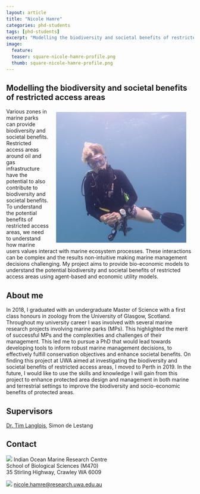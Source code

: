 ```yaml
---
layout: article
title: "Nicole Hamre"
categories: phd-students
tags: [phd-students]
excerpt: "Modelling the biodiversity and societal benefits of restricted access areas"
image:
  feature: 
  teaser: square-nicole-hamre-profile.png
  thumb: square-nicole-hamre-profile.png
---
```

## Modelling the biodiversity and societal benefits of restricted access areas
<img src='/images/square-nicole-hamre-profile.png' align='right' width="350" hspace="20" vspace="10">
Various zones in marine parks can provide biodiversity and societal benefits. Restricted access areas around oil and gas infrastructure have the potential to also contribute to biodiversity and societal benefits. To understand the potential benefits of restricted access areas, we need to understand how marine users values interact with marine ecosystem processes. These interactions can be complex and the results non-intuitive making marine management decisions challenging. My project aims to provide bio-economic models to understand the potential biodiversity and societal benefits of restricted access areas using agent-based and economic utility models.

## About me
In 2018, I graduated with an undergraduate Master of Science with a first class honours in zoology from the University of Glasgow, Scotland. Throughout my university career I was involved with several marine research projects involving marine parks (MPs). This highlighted the merit of successful MPs and the complexities and challenges of their management.  This led me to pursue a PhD that would lead towards developing tools to inform robust marine management decisions, to effectively fulfill conservation objectives and enhance societal benefits. On finding this project at UWA aimed at investigating the biodiversity and societal benefits of restricted access areas, I moved to Perth in 2019. In the future, I would like to use the skills and knowledge I will gain from this project to enhance protected area design and management in both marine and terrestrial settings to improve the biodiversity and socio-economic benefits of protected areas.

## Supervisors
[Dr. Tim Langlois](https://uwamegfisheries.github.io/researchers/tim-langlois/ "Tim Langlois"),  Simon de Lestang

## Contact
<img src='/images/icons/building-regular.svg' width="15px"> Indian Ocean Marine Research Centre <br>
School of Biological Sciences (M470)<br>
35 Stirling Highway, Crawley WA 6009</p>

<img src='/images/icons/envelope-regular.svg' width="15px"> <a href="mailto:nicole.hamre@research.uwa.edu.au"> nicole.hamre@research.uwa.edu.au</a><br>


